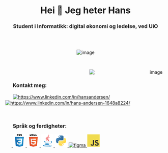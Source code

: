 <h1 align="center">Hei 👋 Jeg heter Hans</h1>
<h3 align="center">Student i Informatikk: digital økonomi og ledelse, ved UiO</h3>
<br>
<br>
<p align = "center">
<img width="900" alt="image" src="https://user-images.githubusercontent.com/91554059/193800792-30c663a0-ad27-4d9e-b1c9-76d4f891ce26.png">

</p>
<br>
<p align = "right"><img width="230" alt="image" align = "right" src="https://user-images.githubusercontent.com/91554059/188613838-4fc11618-bad7-4e99-b907-daab2dab051e.png" style="float:right; padding-right:10px" >&nbsp;&nbsp;&nbsp;&nbsp;&nbsp;</p>


<p align = "left">

<h3 align = "left" >&nbsp;&nbsp;&nbsp;&nbsp;&nbsp;&nbsp;Kontakt meg:</h3>
&nbsp;&nbsp;&nbsp;&nbsp;&nbsp;&nbsp;<a href="https://www.linkedin.com/in/hansandersen/" target="blank"><img align="center" src="https://raw.githubusercontent.com/rahuldkjain/github-profile-readme-generator/master/src/images/icons/Social/linked-in-alt.svg" alt="https://www.linkedin.com/in/hansandersen/" height="30" width="40" /></a>
<a href="mailto: hans.andersen02@gmail.com?subject=Hei Hans!" target="blank"><img align="center" src="https://user-images.githubusercontent.com/91554059/188510618-45677fd1-cd6e-493c-81bd-e8b8f5d1c21d.png" alt="https://www.linkedin.com/in/hans-andersen-1648a8224/" height="40" width="40" /></a>
</p>



<br>
<h3 align="left">&nbsp;&nbsp;&nbsp;&nbsp;&nbsp;&nbsp;Språk og ferdigheter:</h3>

<p align="left"> &nbsp;&nbsp;&nbsp;&nbsp;&nbsp;<a href="https://www.w3schools.com/css/" target="_blank" rel="noreferrer"> <img src="https://raw.githubusercontent.com/devicons/devicon/master/icons/css3/css3-original-wordmark.svg" alt="css3" width="40" height="40"/> </a> <a href="https://www.w3.org/html/" target="_blank" rel="noreferrer"> <img src="https://raw.githubusercontent.com/devicons/devicon/master/icons/html5/html5-original-wordmark.svg" alt="html5" width="40" height="40"/> </a> <a href="https://www.java.com" target="_blank" rel="noreferrer"> <img src="https://raw.githubusercontent.com/devicons/devicon/master/icons/java/java-original.svg" alt="java" width="40" height="40"/> </a> <a href="https://www.python.org" target="_blank" rel="noreferrer"> <img src="https://raw.githubusercontent.com/devicons/devicon/master/icons/python/python-original.svg" alt="python" width="40" height="40"/> </a><a href="https://www.figma.com/" target="_blank" rel="noreferrer"> <img src="https://www.vectorlogo.zone/logos/figma/figma-icon.svg" alt="figma" width="40" height="40"/> </a> <a href="https://developer.mozilla.org/en-US/docs/Web/JavaScript" target="_blank" rel="noreferrer"> <img src="https://raw.githubusercontent.com/devicons/devicon/master/icons/javascript/javascript-original.svg" alt="javascript" width="40" height="40"/> </a> </p>
<br>
<br>


